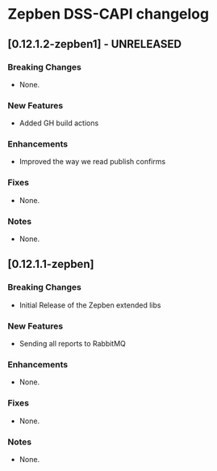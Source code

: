 # Zepben DSS-CAPI changelog
## [0.12.1.2-zepben1] - UNRELEASED
### Breaking Changes
* None.

### New Features
* Added GH build actions

### Enhancements
* Improved the way we read publish confirms

### Fixes
* None.

### Notes
* None.

## [0.12.1.1-zepben] 
### Breaking Changes

* Initial Release of the Zepben extended libs

### New Features
* Sending all reports to RabbitMQ

### Enhancements
* None.

### Fixes
* None.

### Notes
* None.

